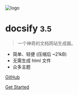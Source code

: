 <!-- _coverpage.md --> 

![logo](F:\docs\_media\icon.svg)

 # docsify <small>3.5</small> 

> 一个神奇的文档网站生成器。 

- 简单、轻便 (压缩后 ~21kB) 
- 无需生成 html 文件 
- 众多主题

[GitHub](https://github.com/docsifyjs/docsify/) 

[Get Started](mysql/test.md)